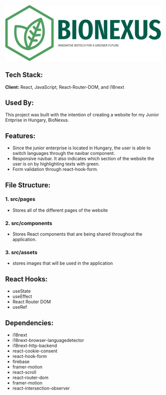 <img src="./src/assets2/brand/LogoWhole.png" style="width: 500px">


## Tech Stack:

**Client:** React, JavaScript, React-Router-DOM, and i18next



## Used By:

This project was built with the intention of creating a website for my Junior Entprise in Hungary, BioNexus.


## Features:

- Since the junior enterprise is located in Hungary, the user is able to switch languages through the navbar component.
- Responsive navbar. It also indicates which section of the website the user is on by highlighting texts with green.
- Form validation through react-hook-form.


## File Structure:
### 1. src/pages
- Stores all of the different pages of the website

### 2. src/components 
- Stores React components that are being shared throughout the application.

### 3. src/assets 
- stores images that will be used in the application

 ## React Hooks:

- useState
- useEffect
- React Router DOM
- useRef

## Dependencies:

- i18next
- i18next-browser-languagedetector
- i18next-http-backend
- react-cookie-consent
- react-hook-form
- firebase
- framer-motion
- react-scroll
- react-router-dom
- framer-motion
- react-intersection-observer


    
    
